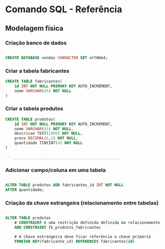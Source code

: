# Comando SQL - Referência
<!-- ___________________________________ -->
## Modelagem física

### Criação banco de dados
``` sql

CREATE DATABASE vendas CHARACTER SET utf8mb4;

```


<!-- ____________________________________ -->

### Criar a tabela fabricantes

```sql
CREATE TABLE fabricantes(
    id INT NOT NULL PRIMARY KEY AUTO_INCREMENT,
    nome VARCHAR(45) NOT NULL
)


```

<!-- _________________________________________________ -->

### Criar a tabela produtos

```sql
CREATE TABLE produtos(
    id INT NOT NULL PRIMARY KEY AUTO_INCREMENT,
    nome VARCHAR(45) NOT NULL,
    descricao TEXT(1000) NOT NULL,
    preco DECIMAL(6,2) NOT NULL,
    quantidade TINYINT(4) NOT NULL
)

-- _______________________________________________

```
### Adicionar campo/coluna em uma tabela

```sql

ALTER TABLE produtos ADD fabricantes_id INT NOT NULL
AFTER quantidade;

```

<!--_______________________________________________ -->

### Criação da chave estrangeira (relacionamento entre tabelas)

```sql

ALTER TABLE produtos 
    # CONSTRAINT é uma restrição definida definida no relacionamento
    ADD CONSTRAINT fk_produtos_fabricantes

    # A chave estrangeira deve ficar referência a chave primária
    FOREIGN KEY(fabricante_id) REFERENCES fabricantes(id)

```
